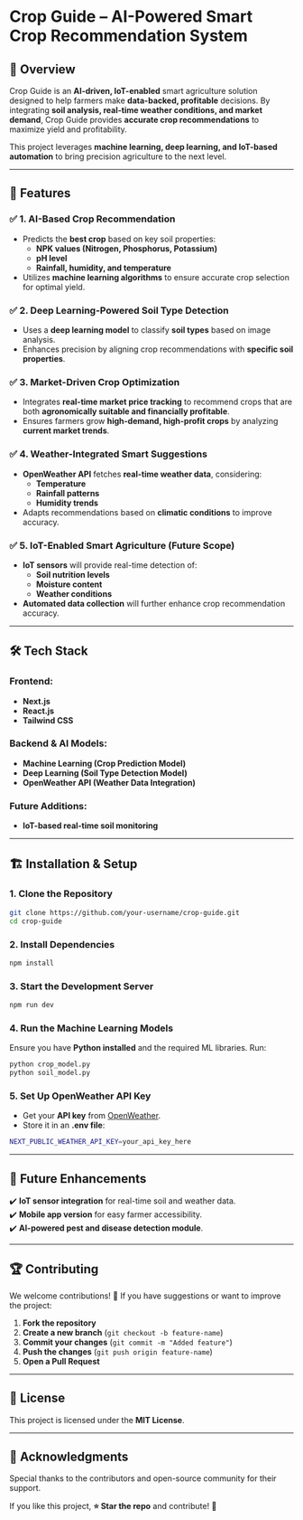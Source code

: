 # Crop Guide – AI-Powered Smart Crop Recommendation System

## 🌾 Overview
Crop Guide is an **AI-driven, IoT-enabled** smart agriculture solution designed to help farmers make **data-backed, profitable** decisions. By integrating **soil analysis, real-time weather conditions, and market demand**, Crop Guide provides **accurate crop recommendations** to maximize yield and profitability.

This project leverages **machine learning, deep learning, and IoT-based automation** to bring precision agriculture to the next level.

---

## 🚀 Features

### ✅ **1. AI-Based Crop Recommendation**
- Predicts the **best crop** based on key soil properties:
  - **NPK values (Nitrogen, Phosphorus, Potassium)**
  - **pH level**
  - **Rainfall, humidity, and temperature**
- Utilizes **machine learning algorithms** to ensure accurate crop selection for optimal yield.

### ✅ **2. Deep Learning-Powered Soil Type Detection**
- Uses a **deep learning model** to classify **soil types** based on image analysis.
- Enhances precision by aligning crop recommendations with **specific soil properties**.

### ✅ **3. Market-Driven Crop Optimization**
- Integrates **real-time market price tracking** to recommend crops that are both **agronomically suitable and financially profitable**.
- Ensures farmers grow **high-demand, high-profit crops** by analyzing **current market trends**.

### ✅ **4. Weather-Integrated Smart Suggestions**
- **OpenWeather API** fetches **real-time weather data**, considering:
  - **Temperature**
  - **Rainfall patterns**
  - **Humidity trends**
- Adapts recommendations based on **climatic conditions** to improve accuracy.

### ✅ **5. IoT-Enabled Smart Agriculture (Future Scope)**
- **IoT sensors** will provide real-time detection of:
  - **Soil nutrition levels**
  - **Moisture content**
  - **Weather conditions**
- **Automated data collection** will further enhance crop recommendation accuracy.

---

## 🛠️ Tech Stack

### **Frontend:**
- **Next.js**
- **React.js**
- **Tailwind CSS**

### **Backend & AI Models:**
- **Machine Learning (Crop Prediction Model)**
- **Deep Learning (Soil Type Detection Model)**
- **OpenWeather API (Weather Data Integration)**

### **Future Additions:**
- **IoT-based real-time soil monitoring**

---

## 🏗️ Installation & Setup

### **1. Clone the Repository**
```bash
git clone https://github.com/your-username/crop-guide.git
cd crop-guide
```

### **2. Install Dependencies**
```bash
npm install
```

### **3. Start the Development Server**
```bash
npm run dev
```

### **4. Run the Machine Learning Models**
Ensure you have **Python installed** and the required ML libraries. Run:
```bash
python crop_model.py
python soil_model.py
```

### **5. Set Up OpenWeather API Key**
- Get your **API key** from [OpenWeather](https://openweathermap.org/api).
- Store it in an **.env file**:
```bash
NEXT_PUBLIC_WEATHER_API_KEY=your_api_key_here
```

---

## 🎯 Future Enhancements
✔️ **IoT sensor integration** for real-time soil and weather data.  
✔️ **Mobile app version** for easy farmer accessibility.  
✔️ **AI-powered pest and disease detection module**.  

---

## 🏆 Contributing
We welcome contributions! 🚀 If you have suggestions or want to improve the project:
1. **Fork the repository**
2. **Create a new branch** (`git checkout -b feature-name`)
3. **Commit your changes** (`git commit -m "Added feature"`)
4. **Push the changes** (`git push origin feature-name`)
5. **Open a Pull Request**

---

## 📜 License
This project is licensed under the **MIT License**.

---

## 👥 Acknowledgments
Special thanks to the contributors and open-source community for their support.

If you like this project, **⭐ Star the repo** and contribute! 🚀
